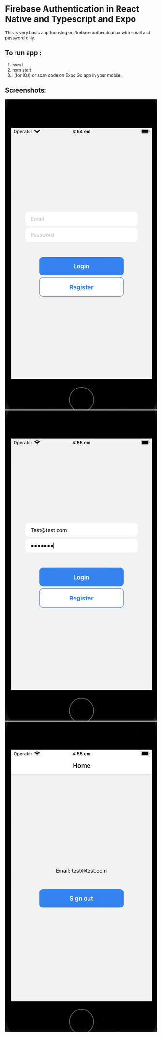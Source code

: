 # Firebase Authentication in React Native and Typescript and Expo
This is very basic app focusing on firebase authentication with email and password only.


## To run app :
1. npm i
2. npm start
3. i (for iOs) or scan code on Expo Go app in your mobile.

## Screenshots:
![Screenshot 2023-03-14 at 16.54.34.png](assets%2FScreenshot%202023-03-14%20at%2016.54.34.png)
![Screenshot 2023-03-14 at 16.55.03.png](assets%2FScreenshot%202023-03-14%20at%2016.55.03.png)
![Screenshot 2023-03-14 at 16.55.15.png](assets%2FScreenshot%202023-03-14%20at%2016.55.15.png)